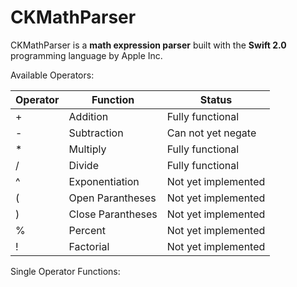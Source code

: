 # CKMathParser
CKMathParser is a **math expression parser** built with the **Swift 2.0** programming language by Apple Inc.

Available Operators:


| Operator | Function          | Status              |
|----------|-------------------|---------------------|
| +        | Addition          | Fully functional    |
| -        | Subtraction       | Can not yet negate  |
| *        | Multiply          | Fully functional    |
| /        | Divide            | Fully functional    |
| ^        | Exponentiation    | Not yet implemented |
| (        | Open Parantheses  | Not yet implemented |
| )        | Close Parantheses | Not yet implemented |
| %        | Percent           | Not yet implemented |
| !        | Factorial         | Not yet implemented |

Single Operator Functions:

